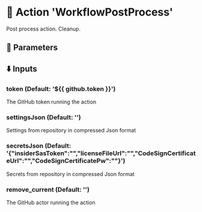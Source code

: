 # :rocket: Action 'WorkflowPostProcess' 
Post process action. Cleanup. 
## :wrench: Parameters 
## :arrow_down: Inputs 
### token (Default: '${{ github.token }}') 
 The GitHub token running the action 

### settingsJson (Default: '') 
 Settings from repository in compressed Json format 

### secretsJson (Default: '{"insiderSasToken":"","licenseFileUrl":"","CodeSignCertificateUrl":"","CodeSignCertificatePw":""}') 
 Secrets from repository in compressed Json format 

### remove_current (Default: '') 
 The GitHub actor running the action 


